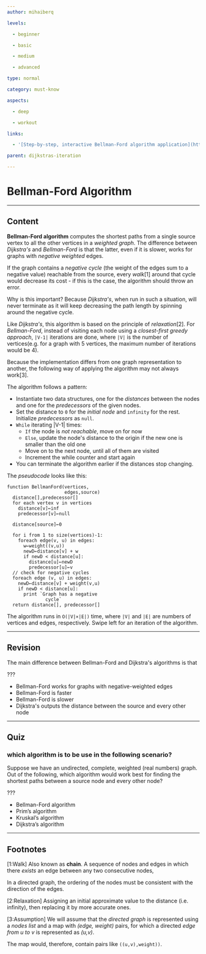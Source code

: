 ```yaml
---
author: mihaiberq

levels:

  - beginner

  - basic

  - medium

  - advanced

type: normal

category: must-know

aspects:

  - deep

  - workout

links:

  - '[Step-by-step, interactive Bellman-Ford algorithm application](https://www-m9.ma.tum.de/graph-algorithms/spp-bellman-ford/index_en.html){website}'

parent: dijkstras-iteration

---
```


# Bellman-Ford Algorithm

---
## Content

**Bellman-Ford algorithm** computes the shortest paths from a single source vertex to all the other vertices in a *weighted graph*. The difference between *Dijkstra's* and *Bellman-Ford* is that the latter, even if it is slower, works for graphs with *negative weighted* edges.

If the graph contains a *negative cycle* (the weight of the edges sum to a negative value) reachable from the source, every *walk*[1] around that cycle would decrease its cost - if this is the case, the algorithm should throw an error.

Why is this important? Because *Dijkstra's*, when run in such a situation, will never terminate as it will keep decreasing the path length by spinning around the negative cycle.

Like *Dijkstra's*, this algorithm is based on the principle of *relaxation*[2]. For *Bellman-Ford*, instead of visiting each node using a *closest-first greedy approach*, `|V-1|` iterations are done, where `|V|` is the number of vertices(e.g. for a graph with 5 vertices, the maximum number of iterations would be 4).

Because the implementation differs from one graph representation to another, the following way of applying the algorithm may not always work[3].

The algorithm follows a pattern:
- Instantiate two data structures, one for the *distances* between the nodes and one for the *predecessors* of the given nodes.
- Set the distance to `0` for the *initial node* and `infinity` for the rest. Initialize *predecessors* as `null`.
- `While` iterating |V-1| times:
  - `If` the node is *not reachable*, move on for now
  - `Else`, update the node's distance to the origin if the new one is smaller than the old one
  - Move on to the next node, until all of them are visited
  - Increment the while counter and start again
- You can terminate the algorithm earlier if the distances stop changing.

The *pseudocode* looks like this:
```plain-text
function BellmanFord(vertices,
                     edges,source)
  distance[],predecessor[]
  for each vertex v in vertices
    distance[v]←inf
    predecessor[v]←null

  distance[source]←0

  for i from 1 to size(vertices)-1:
    foreach edge(v, u) in edges:
      w←weight((v,u))
      newD←distance[v] + w
      if newD < distance[u]:
        distance[u]←newD
        predecessor[u]←v
  // check for negative cycles
  foreach edge (v, u) in edges:
    newD←distance[v] + weight(v,u)
    if newD < distance[u]:
      print `Graph has a negative
              cycle`
  return distance[], predecessor[]
```

The algorithm runs in `O(|V|×|E|)` time, where `|V|` and `|E|` are numbers of vertices and edges, respectively. Swipe left for an iteration of the algorithm.

---
## Revision

The main difference between Bellman-Ford and Dijkstra's algorithms is that

???


* Bellman-Ford works for graphs with negative-weighted edges
* Bellman-Ford is faster
* Bellman-Ford is slower
* Dijkstra's outputs the distance between the source and every other node

---
## Quiz
### which algorithm is to be use in the following scenario?

Suppose we have an undirected, complete, weighted (real numbers) graph.
Out of the following, which algorithm would work best for finding
the shortest paths between a source node and every other node?


 ???

* Bellman-Ford algorithm
* Prim’s algorithm
* Kruskal’s algorithm
* Dijkstra’s algorithm

---
## Footnotes
[1:Walk]
Also known as **chain**. A sequence of nodes and edges in which there *exists* an edge between any two consecutive nodes,

In a directed graph, the ordering of the nodes must be consistent with the direction of the edges.

[2:Relaxation]
Assigning an initial approximate value to the distance (i.e. infinity), then replacing it by more accurate ones.

[3:Assumption]
We will assume that the *directed graph* is represented using a *nodes list* and a map with *(edge, weight)* pairs, for which a directed *edge from u to v* is represented as *(u,v)*.

The map would, therefore, contain pairs like `((u,v),weight))`.
